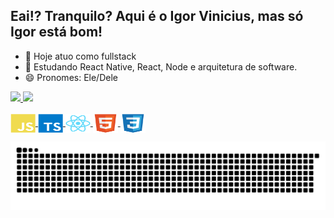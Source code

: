 ## Eai!? Tranquilo? Aqui é o Igor Vinicius, mas só Igor está bom! 

- 🔭 Hoje atuo como fullstack
- 🌱 Estudando React Native, React, Node e arquitetura de software.
- 😄 Pronomes: Ele/Dele

 <div>
  <a href="https://www.linkedin.com/in/igor-vinicius-b17329209/">
  <img height="180em" src="https://github-readme-stats.vercel.app/api?username=igorogi22&show_icons=true&theme=dark&include_all_commits=true&count_private=true"/>
  <img height="180em" src="https://github-readme-stats.vercel.app/api/top-langs/?username=igorogi22&layout=compact&langs_count=7&theme=dark"/>
</div>
  
<div style="display: inline_block"><br>
  <img align="center" alt="Rafa-Js" height="30" width="40" src="https://raw.githubusercontent.com/devicons/devicon/master/icons/javascript/javascript-plain.svg">
  <img align="center" alt="Rafa-Ts" height="30" width="40" src="https://raw.githubusercontent.com/devicons/devicon/master/icons/typescript/typescript-plain.svg">
  <img align="center" alt="Rafa-React" height="30" width="40" src="https://raw.githubusercontent.com/devicons/devicon/master/icons/react/react-original.svg">
  <img align="center" alt="Rafa-HTML" height="30" width="40" src="https://raw.githubusercontent.com/devicons/devicon/master/icons/html5/html5-original.svg">
  <img align="center" alt="Rafa-CSS" height="30" width="40" src="https://raw.githubusercontent.com/devicons/devicon/master/icons/css3/css3-original.svg">
 
 
 ![Snake animation](https://github.com/igorogi22/igorogi22/blob/output/github-contribution-grid-snake.svg)
</div>
